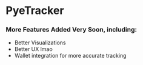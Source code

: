 # PyeTracker
### More Features Added Very Soon, including:
* Better Visualizations
* Better UX lmao
* Wallet integration for more accurate tracking
